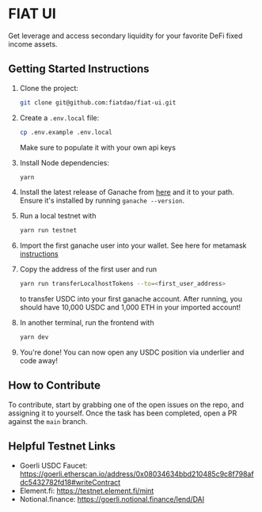 # FIAT UI
Get leverage and access secondary liquidity for your favorite DeFi fixed income assets.

## Getting Started Instructions
1. Clone the project:
    ```sh
    git clone git@github.com:fiatdao/fiat-ui.git
    ```

1. Create a `.env.local` file:
    ```sh
    cp .env.example .env.local
    ```
    Make sure to populate it with your own api keys

1. Install Node dependencies:
    ```sh
    yarn
    ```

1. Install the latest release of Ganache from [here](https://github.com/trufflesuite/ganache-ui/releases) and it to your path. Ensure it's installed by running `ganache --version`.

1. Run a local testnet with
    ```sh 
    yarn run testnet
    ```

1. Import the first ganache user into your wallet. See here for metamask [instructions](https://metamask.zendesk.com/hc/en-us/articles/360015489331-How-to-import-an-account#h_01G01W07NV7Q94M7P1EBD5BYM4)

1. Copy the address of the first user and run
    ```sh
    yarn run transferLocalhostTokens --to=<first_user_address>
    ```
    to transfer USDC into your first ganache account. After running, you should have 10,000 USDC and 1,000 ETH in your imported account!

1. In another terminal, run the frontend with
    ```sh
    yarn dev
    ```

1. You're done! You can now open any USDC position via underlier and code away!

## How to Contribute
To contribute, start by grabbing one of the open issues on the repo, and assigning it to yourself. Once the task has been completed, open a PR against the `main` branch.

## Helpful Testnet Links
- Goerli USDC Faucet: https://goerli.etherscan.io/address/0x08034634bbd210485c9c8f798afdc5432782fd18#writeContract
- Element.fi: https://testnet.element.fi/mint
- Notional.finance: https://goerli.notional.finance/lend/DAI

